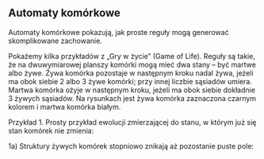 ## Automaty komórkowe

Automaty komórkowe pokazują, jak proste reguły mogą generować skomplikowane zachowanie.

Pokażemy kilka przykładów z „Gry w życie” (Game of Life).
Reguły są takie, że na dwuwymiarowej planszy komórki mogą mieć dwa stany – być martwe albo żywe.
Żywa komórka pozostaje w następnym kroku nadal żywa, jeżeli ma obok siebie 2 albo 3 żywe komórki;
przy innej liczbie sąsiadów umiera. Martwa komórka ożyje w następnym kroku,
jeżeli ma obok siebie dokładnie 3 żywych sąsiadów.
Na rysunkach jest żywa komórka zaznaczona czarnym kolorem i martwa komórka białym.

Przykład 1. Prosty przykład ewolucji zmierzającej do stanu, w którym już się stan komórek nie zmienia:

1a) Struktury żywych komórek stopniowo znikają aż pozostanie puste pole:
